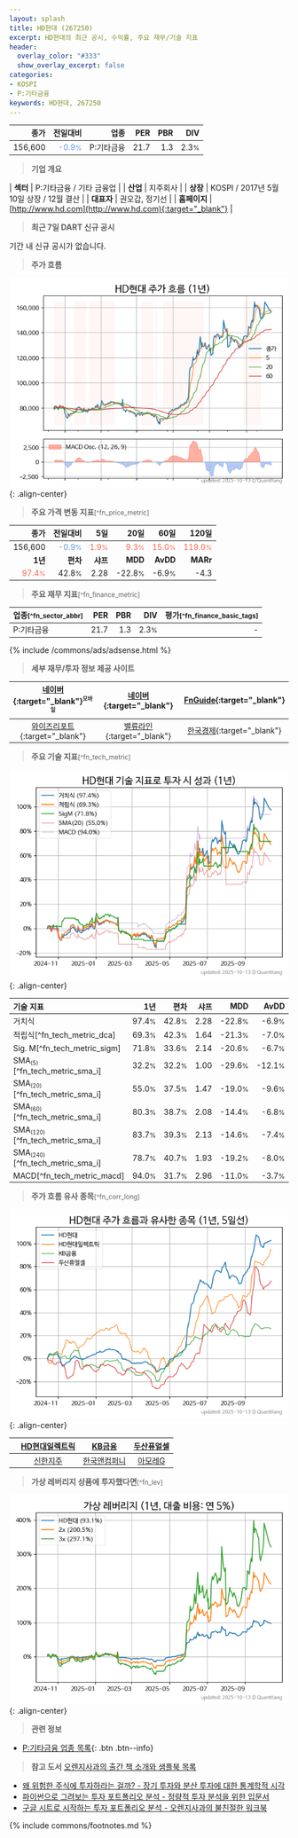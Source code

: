 ```yaml
---
layout: splash
title: HD현대 (267250)
excerpt: HD현대의 최근 공시, 수익률, 주요 재무/기술 지표
header:
  overlay_color: "#333"
  show_overlay_excerpt: false
categories:
- KOSPI
- P:기타금융
keywords: HD현대, 267250
---
```


| **종가** | **전일대비** | **업종** | **PER** | **PBR** | **DIV** |
| -------: | -----------: | -------: | ------: | ------: | ------: |
| 156,600 | <span style="color: cornflowerblue">-0.9<small>%</small></span> | P:기타금융 | 21.7 | 1.3 | 2.3<small>%</small> |

<!-- more -->


> **기업 개요**<a id="company"></a>

| <span style="white-space:nowrap;">**섹터**</span> | P:기타금융 / 기타 금융업 |
| <span style="white-space:nowrap;">**산업**</span> | 지주회사 |
| <span style="white-space:nowrap;">**상장**</span> | KOSPI / 2017년 5월 10일 상장 / 12월 결산 |
| <span style="white-space:nowrap;">**대표자**</span> | 권오갑, 정기선 |
| <span style="white-space:nowrap;">**홈페이지**</span> | [http://www.hd.com](http://www.hd.com){:target="_blank"} |


> **최근 7일 DART 신규 공시**<a id="dart"></a>

기간 내 신규 공시가 없습니다.


> **주가 흐름**<a id="price"></a>

![267250](/stock/images/267250.png){: .align-center}


> **주요 가격 변동 지표**<small>[^fn_price_metric]</small>

| **종가** | **전일대비** | **5일** | **20일** | **60일** | **120일** |
| -------: | -----------: | ------: | -------: | -------: | --------: |
| 156,600 | <span style="color: cornflowerblue">-0.9<small>%</small></span> | <span style="color: tomato">1.9<small>%</small></span> | <span style="color: tomato">9.3<small>%</small></span> | <span style="color: tomato">15.0<small>%</small></span> | <span style="color: tomato">119.0<small>%</small></span> |
| **1년** | **편차** | **샤프** | **MDD** | **AvDD** | **MARr** |
| <span style="color: tomato">97.4<small>%</small></span> | 42.8<small>%</small> | 2.28 | -22.8<small>%</small> | -6.9<small>%</small> | -4.3 |


> **주요 재무 지표**<small>[^fn_finance_metric]</small>

| **업종**<small>[^fn_sector_abbr]</small> | **PER** | **PBR** | **DIV** | **평가**<small>[^fn_finance_basic_tags]</small> |
| :--------------------------------------- | ------: | ------: | ------: | ----------------------------------------------: |
| P:기타금융 | 21.7 | 1.3 | 2.3<small>%</small> | - |



{% include /commons/ads/adsense.html %}

> **세부 재무/투자 정보 제공 사이트**

| [네이버](https://m.stock.naver.com/domestic/stock/267250/finance/summary){:target="_blank"}<sup><small>모바일</small></sup> | [네이버](https://finance.naver.com/item/coinfo.naver?code=267250){:target="_blank"} | [FnGuide](https://comp.fnguide.com/SVO2/ASP/SVD_Invest.asp?gicode=A267250&MenuYn=Y){:target="_blank"} |
| :---: | :---: | :---: |
| [와이즈리포트](https://comp.wisereport.co.kr/company/c1040001.aspx?cmp_cd=267250){:target="_blank"} | [밸류라인](https://www.valueline.co.kr/finance/summary/267250){:target="_blank"} | [한국경제](https://markets.hankyung.com/stock/267250/financial-summary){:target="_blank"} |


> **주요 기술 지표**<small>[^fn_tech_metric]</small>


![267250](/stock/images/267250_tech.png){: .align-center}

| **기술 지표** | **1년** | **편차** | **샤프** | **MDD** | **AvDD** |
| :------------ | ------: | -----------: | -------: | ------: | -------: |
| 거치식 | 97.4<small>%</small> | 42.8<small>%</small> | 2.28 | -22.8<small>%</small> | -6.9<small>%</small> |
| 적립식[^fn_tech_metric_dca] | 69.3<small>%</small> | 42.3<small>%</small> | 1.64 | -21.3<small>%</small> | -7.0<small>%</small> |
| Sig. M[^fn_tech_metric_sigm] | 71.8<small>%</small> | 33.6<small>%</small> | 2.14 | -20.6<small>%</small> | -6.7<small>%</small> |
| SMA<small><sub>(5)</sub></small>[^fn_tech_metric_sma_i] | 32.2<small>%</small> | 32.2<small>%</small> | 1.00 | -29.6<small>%</small> | -12.1<small>%</small> |
| SMA<small><sub>(20)</sub></small>[^fn_tech_metric_sma_i] | 55.0<small>%</small> | 37.5<small>%</small> | 1.47 | -19.0<small>%</small> | -9.6<small>%</small> |
| SMA<small><sub>(60)</sub></small>[^fn_tech_metric_sma_i] | 80.3<small>%</small> | 38.7<small>%</small> | 2.08 | -14.4<small>%</small> | -6.8<small>%</small> |
| SMA<small><sub>(120)</sub></small>[^fn_tech_metric_sma_i] | 83.7<small>%</small> | 39.3<small>%</small> | 2.13 | -14.6<small>%</small> | -7.4<small>%</small> |
| SMA<small><sub>(240)</sub></small>[^fn_tech_metric_sma_i] | 78.7<small>%</small> | 40.7<small>%</small> | 1.93 | -19.2<small>%</small> | -8.0<small>%</small> |
| MACD[^fn_tech_metric_macd] | 94.0<small>%</small> | 31.7<small>%</small> | 2.96 | -11.0<small>%</small> | -3.7<small>%</small> |


> **주가 흐름 유사 종목**<a id="corr"></a><small>[^fn_corr_long]</small>

![267250](/stock/images/267250_corr.png){: .align-center}

|       | [HD현대일렉트릭](/267260/) | [KB금융](/105560/) | [두산퓨얼셀](/336260/) |
| :---: | :------------------------------------: | :------------------------------------: | :------------------------------------: |
|       | [신한지주](/055550/) | [한국앤컴퍼니](/000240/) | [아모레G](/002790/) |


> **가상 레버리지 상품에 투자했다면**<a id="2x"></a><small>[^fn_lev]</small>

![267250](/stock/images/267250_2x.png){: .align-center}


> **관련 정보**

- [P:기타금융 업종 목록](/stats/sector/kospi_업종_기타금융_종목/){: .btn .btn--info}

> **참고 도서** [오렌지사과의 출간 책 소개와 샘플북 목록](https://kongdori.tistory.com/691)

- [왜 위험한 주식에 투자하라는 걸까? - 장기 투자와 분산 투자에 대한 통계학적 시각](https://kongdori.tistory.com/421)
- [파이썬으로 그려보는 투자 포트폴리오 분석  - 정량적 투자 분석을 위한 입문서](https://kongdori.tistory.com/643)
- [구글 시트로 시작하는 투자 포트폴리오 분석 - 오렌지사과의 불친절한 워크북](https://kongdori.tistory.com/449)


{% include commons/footnotes.md %}